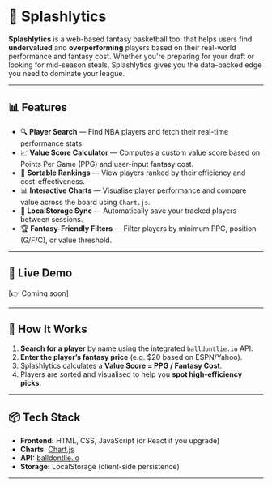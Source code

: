# 🏀 Splashlytics

**Splashlytics** is a web-based fantasy basketball tool that helps users find **undervalued** and **overperforming** players based on their real-world performance and fantasy cost. Whether you're preparing for your draft or looking for mid-season steals, Splashlytics gives you the data-backed edge you need to dominate your league.

---

## 📊 Features

- 🔍 **Player Search** — Find NBA players and fetch their real-time performance stats.
- 📈 **Value Score Calculator** — Computes a custom value score based on Points Per Game (PPG) and user-input fantasy cost.
- 🧮 **Sortable Rankings** — View players ranked by their efficiency and cost-effectiveness.
- 📊 **Interactive Charts** — Visualise player performance and compare value across the board using `Chart.js`.
- 💾 **LocalStorage Sync** — Automatically save your tracked players between sessions.
- 🏆 **Fantasy-Friendly Filters** — Filter players by minimum PPG, position (G/F/C), or value threshold.

---

## 🚀 Live Demo

[👉 Coming soon]

---

## 🧠 How It Works

1. **Search for a player** by name using the integrated `balldontlie.io` API.
2. **Enter the player’s fantasy price** (e.g. $20 based on ESPN/Yahoo).
3. Splashlytics calculates a **Value Score = PPG / Fantasy Cost**.
4. Players are sorted and visualised to help you **spot high-efficiency picks**.

---

## 📦 Tech Stack

- **Frontend:** HTML, CSS, JavaScript (or React if you upgrade)
- **Charts:** [Chart.js](https://www.chartjs.org/)
- **API:** [balldontlie.io](https://www.balldontlie.io)
- **Storage:** LocalStorage (client-side persistence)

---
